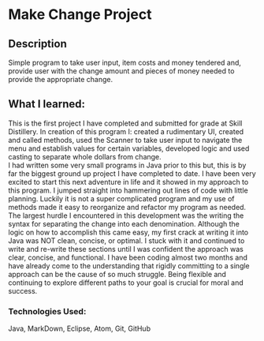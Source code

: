 # Make Change Project

## Description
Simple program to take user input, item costs and money tendered and, provide user with the change amount and pieces of money needed to provide the appropriate change.
## What I learned:
This is the first project I have completed and submitted for grade at Skill Distillery. In creation of this program I: created a rudimentary UI, created and called methods, used the Scanner to take user input to navigate the menu and establish values for certain variables, developed logic and used casting to separate whole dollars from change.
<br>
I had written some very small programs in Java prior to this but, this is by far the biggest ground up project I have completed to date. I have been very excited to start this next adventure in life and it showed in my approach to this program. I jumped straight into hammering out lines of code with little planning. Luckily it is not a super complicated program and my use of methods made it easy to reorganize and refactor my program as needed. The largest hurdle I encountered in this development was the writing the syntax for separating the change into each denomination. Although the logic on how to accomplish this came easy, my first crack at writing it into Java was NOT clean, concise, or optimal. I stuck with it and continued to write and re-write these sections until I was confident the approach was clear, concise, and functional. I have been coding almost two months and have already come to the understanding that rigidly committing to a single approach can be the cause of so much struggle. Being flexible and continuing to explore different paths to your goal is crucial for moral and success.
### Technologies Used:
Java, MarkDown, Eclipse, Atom, Git, GitHub
